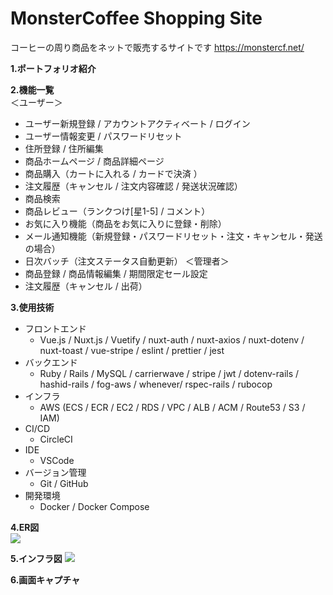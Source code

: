 # MonsterCoffee Shopping Site

コーヒーの周り商品をネットで販売するサイトです
https://monstercf.net/



**1.ポートフォリオ紹介**


**2.機能一覧**  
＜ユーザー＞
- ユーザー新規登録 / アカウントアクティベート / ログイン
- ユーザー情報変更 / パスワードリセット
- 住所登録 / 住所編集
- 商品ホームページ / 商品詳細ページ
- 商品購入（カートに入れる / カードで決済 ）
- 注文履歴（キャンセル / 注文内容確認 / 発送状況確認）
- 商品検索
- 商品レビュー（ランクつけ[星1-5] / コメント）
- お気に入り機能（商品をお気に入りに登録・削除）
- メール通知機能（新規登録・パスワードリセット・注文・キャンセル・発送の場合）
- 日次バッチ（注文ステータス自動更新）
＜管理者＞
- 商品登録 / 商品情報編集 / 期間限定セール設定
- 注文履歴（キャンセル / 出荷）


**3.使用技術**  
- フロントエンド
    - Vue.js / Nuxt.js / Vuetify / nuxt-auth / nuxt-axios / nuxt-dotenv / nuxt-toast / vue-stripe / eslint / prettier / jest
- バックエンド
    - Ruby / Rails / MySQL / carrierwave / stripe / jwt / dotenv-rails / hashid-rails / fog-aws / whenever/ rspec-rails / rubocop
- インフラ
    - AWS (ECS / ECR / EC2 / RDS / VPC / ALB / ACM / Route53 / S3 / IAM)
- CI/CD
    - CircleCI
- IDE
    - VSCode
- バージョン管理
    - Git / GitHub
- 開発環境
    - Docker / Docker Compose

**4.ER図**  
![](https://ibb.co/xmfj2Mh)

**5.インフラ図**
![](https://ibb.co/1Zd5mM5)

**6.画面キャプチャ**

